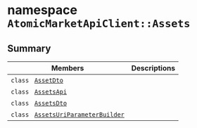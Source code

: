 # namespace `AtomicMarketApiClient::Assets` 

## Summary

 Members                                | Descriptions                                
----------------------------------------|---------------------------------------------
`class ` [`AssetDto`](AtomicMarketApiClient--Assets--AssetDto.md) | 
`class ` [`AssetsApi`](AtomicMarketApiClient--Assets--AssetsApi.md) | 
`class ` [`AssetsDto`](AtomicMarketApiClient--Assets--AssetsDto.md) | 
`class ` [`AssetsUriParameterBuilder`](AtomicMarketApiClient--Assets--AssetsUriParameterBuilder.md) | 

